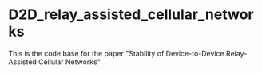 # D2D_relay_assisted_cellular_networks
This is the code base for the paper "Stability of Device-to-Device Relay-Assisted Cellular Networks"
